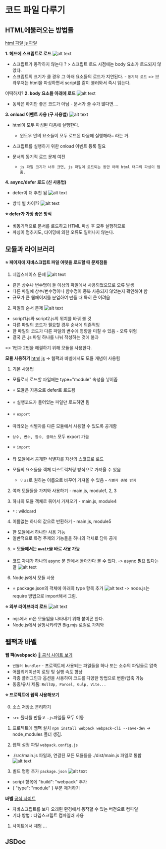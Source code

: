 # 코드 파일 다루기 

## HTML에불러오는 방법들
[html 파일](./index.html)
[js 파일](./script.js)

**1. 헤드에 스크립트로 로드**
![alt text](./img/image.png)
- 스크립트가 동작하지 않는다 ? > 스크립트 로드 시점에는 body 요소가 로드되지 않았다.
- 스크립트의 크기가 클 경우 그 아래 요소들의 로드가 지연된다. - `동기적 로드`
=> 브라우저는 html을 파싱하면서 script를 같이 불러와서 즉시 읽는다. 

어떡하지?
**2. body 요소들 아래에 로드**
![alt text](./img/image-1.png)
- 동작은 하지만 좋은 코드가 아님 - 문서가 줄 수가 많다면....

**3. onload 이벤트 사용 (구 사용법)**
![alt text](./img/image-2.png)
- html이 모두 파싱된 다음에 실행한다. 
  - 윈도우 안의 요소들이 모두 로드된 다음에 실행해라~ 라는 거. 

- 스크립트를 실행하기 위한 onload 이벤트 등록 필요
- 문서의 동기적 로드 문제 여전
  - `js 파일 크기가 너무 크면, js 파일이 로드되는 동안 아래 html 태그의 파싱이 멈춤.`

**4. async/defer 로드 (신 사용법)**
- defer이 더 추천 됨
![alt text](./img/image-3.png)

- 방식 별 차이??
![alt text](./img/image-4.png)

**⭐ defer가 가장 좋은 방식**
- 비동기적으로 문서를 로드하고 HTML 파싱 후 모두 실행하므로
- 파싱이 멈추지도, 타이밍에 의한 오류도 일어나지 않는다. 


## 모듈과 라이브러리 

**⭐ 페이지에 자바스크립트 파일 여럿을 로드할 때 문제점들**

1. 네임스페이스 문제
![alt text](./img/image-6.png)
- 같은 상수나 변수명이 둘 이상의 파일에서 사용되었으므로 오류 발생
- 다른 파일에 상수/변수명이나 함수명이 중복 사용되지 않았는지 확인해야 함
- 규모가 큰 웹페이지를 분업하여 만들 때 특히 큰 어려움

2. 파일의 순서 문제
![alt text](./img/image-5.png)
-  script1.js와 script2.js의 위치를 바꿔 볼 것
- 다른 파일의 코드가 필요할 경우 순서에 의존적임
- 한 파일의 코드가 다른 파일의 변수에 영향을 미칠 수 있음 - 오류 위험
- 결국 큰 .js 파일 하나를 나눠 작성하는 것에 불과

=> 1번과 2번을 해결하기 위해 모듈을 사용한다. 

**모듈 사용하기**
[html](./src/mod.html)
[js](./src/module1.js)
-> 웹팩과 바벨에서도 모듈 개념이 사용됨
1. 기본 사용법
- 모듈로서 로드할 파일에는 type="module" 속성을 넣어줌
- ⭐ 모듈은 자동으로 defer로 로드됨
- ⭐ 실행코드가 들어있는 파일만 로드하면 됨

- ⭐ `export`
- 따라오는 식별자를 다른 모듈에서 사용할 수 있도록 공개함
- `상수, 변수, 함수, 클래스` 모두 export 가능

- ⭐ `import`
- 타 모듈에서 공개한 식별자를 자신의 스코프로 로드
- 모듈의 요소들을 객체 디스트럭쳐링 방식으로 가져올 수 있음
  - 💡 `as`로 원하는 이름으로 바꾸어 가져올 수 있음 - `식별자 중복 방지`

2. 여러 모듈들을 가져와 사용하기 - main.js, module1, 2, 3

3. 하나의 모듈 객체로 묶어서 가져오기 - main.js, module4
  - `*` : wildcard

4. 이름없는 하나의 값으로 반환하기 - main.js, module5
- 한 모듈에서 하나만 사용 가능
- 일반적으로 특정 주제의 기능들을 하나의 객체로 담아 공개

5. ⭐ **모듈에서는 `await`을 바로 사용 가능**
  - 코드 자체가 하나의 async 문 안에서 돌아간다 볼 수 있다.
  -> async 필요 없다는 말
![alt text](./img/image-8.png)

6. Node.js에서 모듈 사용
- ⭐ package.json의 객체에 아래의 type 항목 추가
![alt text](./img/image-9.png)
-> node.js는 require 방법으로 import해서 그럼. 

**⭐ 외부 라이브러리 로드**
![alt text](./img/image-10.png)
- mjs에서 m은 모듈임을 나타내기 위해 붙이곤 한다. 
- Node.js에서 실행시키려면 Big.mjs 로컬로 가져와

## 웹팩과 바벨 

**웹 팩(webpack)**
[🧊 공식 사이트 보기](https://webpack.js.org/)
- `번들러 bundler` - 프로젝트에 사용되는 파일들을 하나 또는 소수의 파일들로 압축
- 어플리케이션이 로딩 및 실행 속도 향상
- 각종 플러그인과 옵션을 사용하여 코드를 다양한 방법으로 변환/압축 가능
- 동종/유사 제품: `RollUp, Parcel, Gulp, Vite...`

**⭐ 프로젝트에 웹팩 사용해보기**

0. 소스 저장소 분리하기
  - `src` 폴더를 만들고 `.js`파일들 모두 이동

1. 프로젝트에 웹팩 설치
  `npm install webpack webpack-cli --save-dev`
  -> node_modules 폴더 생김.

2. 웹팩 설정 파일 `webpack.config.js`
  - ./src/main.js 파일과, 연결된 모든 모듈들을 ./dist/main.js 파일로 통합
![alt text](./img/image-11.png)

3. 빌드 명령 추가 `package.json`
![alt text](./img/image-12.png)
- script 항목에 "build": "webpack" 추가
- { "type": "module" } 부분 제거하기


**바벨**
[공식 사이트](https://babeljs.io/)
- 자바스크립트를 보다 오래된 환경에서 동작할 수 있는 버전으로 컴파일 
- 기타 방법 : 타입스크립트 컴파일러 사용

1. 사이트에서 체험
...

## JSDoc